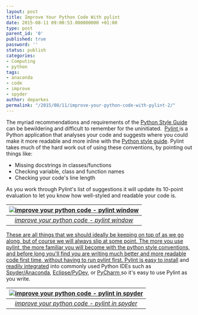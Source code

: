```yaml
---
layout: post
title: Improve Your Python Code With pylint
date: 2015-08-11 09:00:53.000000000 +01:00
type: post
parent_id: '0'
published: true
password: ''
status: publish
categories:
- Computing
- python
tags:
- anaconda
- code
- improve
- spyder
author: deparkes
permalink: "/2015/08/11/improve-your-python-code-with-pylint-2/"
---
```

The myriad recommendations and requirements of the <a href="https://www.python.org/dev/peps/pep-0008/">Python Style Guide</a> can be bewildering and difficult to remember for the uninitiated.  <a href="https://www.pylint.org/">Pylint </a>is a Python application that analyses your code and suggests where you could make it more readable and more inline with the <a href="https://www.python.org/dev/peps/pep-0008/">Python style guide</a>.
Pylint takes much of the hard work out of using these conventions, by pointing out things like:
<ul>
<li>Missing docstrings in classes/functions</li>
<li>Checking variable, class and function names</li>
<li>Checking your code's line length</li>
</ul>
As you work through Pylint's list of suggestions it will update its 10-point evaluation to let you know how well-styled and readable your code is.
<a href="{{site.baseurl}}/assets/2015/08/pylint-window.png">


| ![improve your python code - pylint window]({{site.baseurl}}/assets/2015/08/pylint-window.png) |
|:--:|
| *improve your python code - pylint window* |

These are all things that we should ideally be keeping on top of as we go along, but of course we will always slip at some point. The more you use pylint, the more familiar you will become with the python style conventions, and before long you'll find you are writing much better and more readable code first time, without having to run pylint first.
Pylint is <a href="https://www.pylint.org/#install">easy to install</a> and <a href="https://docs.pylint.org/ide-integration">readily integrated</a> into commonly used Python IDEs such as <a href="https://pythonhosted.org/spyder/">Spyder/</a><a href="https://store.continuum.io/cshop/anaconda/">Anaconda</a>, <a href="https://www.pydev.org/">Eclipse/PyDev</a>, or <a href="https://www.jetbrains.com/pycharm/">PyCharm </a>so it's easy to use Pylint as you write.
<a href="{{site.baseurl}}/assets/2015/08/pylint-in-spyder.png">

| ![improve your python code - pylint in spyder]({{site.baseurl}}/assets/2015/08/pylint-in-spyder.png) |
|:--:|
| *improve your python code - pylint in spyder* |
